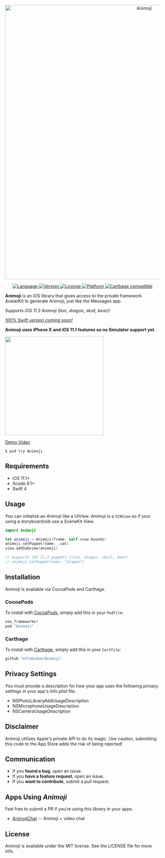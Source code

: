 <p align="center">
<img src="Images/logo.png" width="890" alt="Animoji" />
</p>

<p align="center">
<a href="https://swift.org" target="_blank">
<img alt="Language" src="https://img.shields.io/badge/Swift-4-orange.svg?style=flat">
</a>
<a href="http://cocoapods.org/pods/Animoji" target="_blank">
<img alt="Version" src="https://img.shields.io/cocoapods/v/Animoji.svg?style=flat">
</a>
<a href="http://cocoapods.org/pods/Animoji" target="_blank">
<img alt="License" src="https://img.shields.io/cocoapods/l/Animoji.svg?style=flat">
</a>
<a href="http://cocoapods.org/pods/Animoji" target="_blank">
<img alt="Platform" src="https://img.shields.io/cocoapods/p/Animoji.svg?style=flat">
</a>
<a href="https://github.com/Carthage/Carthage" target="_blank">
<img alt="Carthage compatible" src="https://img.shields.io/badge/Carthage-compatible-4BC51D.svg?style=flat">
</a>
</p>

**Animoji** is an iOS library that gives access to the private framework AvatarKit to generate Animoji, just like the Messages app.

*Supports iOS 11.3 Animoji (lion, dragon, skull, bear)!*

*[100% Swift version coming soon!](https://github.com/efremidze/Animoji/tree/develop)*

**Animoji uses iPhone X and iOS 11.1 features so no Simulator support yet.**

<img src="https://thumbs.gfycat.com/FlawlessCleverBluejay-size_restricted.gif" width="320">

[Demo Video](https://gfycat.com/gifs/detail/FlawlessCleverBluejay)

```
$ pod try Animoji
```

## Requirements

- iOS 11.1+
- Xcode 9.1+
- Swift 4

## Usage

You can initialize an _Animoji_ like a UIView. _Animoji_ is a `SCNView` so if your using a storyboard/xib use a SceneKit View.

```swift
import Animoji

let animoji = Animoji(frame: self.view.bounds)
animoji.setPuppet(name: .cat)
view.addSubview(animoji)

// Supports iOS 11.3 puppets (lion, dragon, skull, bear)
// animoji.setPuppet(name: "dragon")
```

## Installation

Animoji is available via CocoaPods and Carthage.

### CocoaPods
To install with [CocoaPods](http://cocoapods.org/), simply add this in your `Podfile`:
```ruby
use_frameworks!
pod "Animoji"
```

### Carthage
To install with [Carthage](https://github.com/Carthage/Carthage), simply add this in your `Cartfile`:
```ruby
github "efremidze/Animoji"
```

## Privacy Settings

You must provide a description for how your app uses the following privacy settings in your app's Info.plist file.

* NSPhotoLibraryAddUsageDescription
* NSMicrophoneUsageDescription
* NSCameraUsageDescription

## Disclaimer

Animoji utilizes Apple's private API to do its magic. Use caution, submitting this code to the App Store adds the risk of being rejected!

## Communication

- If you **found a bug**, open an issue.
- If you **have a feature request**, open an issue.
- If you **want to contribute**, submit a pull request.

## Apps Using _Animoji_

Feel free to submit a PR if you’re using this library in your apps.

- [AnimojiChat](https://github.com/dotEngine/animoji-chat) -- Animoji + video chat  

## License

Animoji is available under the MIT license. See the LICENSE file for more info.
